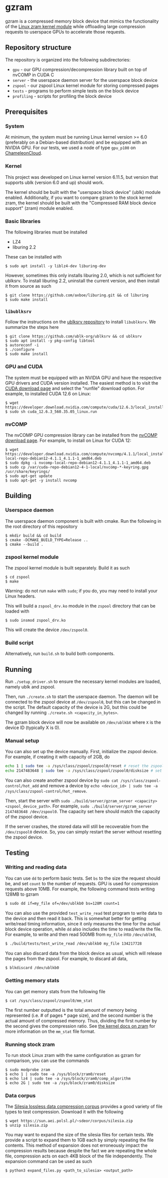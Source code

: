# gzram

gzram is a compressed memory block device that mimics the functionality of the [Linux zram kernel module](https://docs.kernel.org/admin-guide/blockdev/zram.html) while offloading large compression requests to userspace GPUs to accelerate those requests.

## Repository structure

The repository is organized into the following subdirectories:

- `gpu` - our GPU compression/decompression library built on top of nvCOMP in CUDA C
- `server` - the userspace daemon server for the userspace block device
- `zspool` - our zspool Linux kernel module for storing compressed pages
- `tests` - programs to perform simple tests on the block device
- `profiling` - scripts for profiling the block device

## Prerequisites

### System

At minimum, the system must be running Linux kernel version >= 6.0 (preferably on a Debian-based distribution) and be equipped with an NVIDIA GPU. For our tests, we used a node of type `gpu_p100` on [ChameleonCloud](https://www.chameleoncloud.org/).

### Kernel

This project was developed on Linux kernel version 6.11.5, but version that supports ublk (version 6.0 and up) should work.

The kernel should be built with the "userspace block device" (ublk) module enabled. Additionally, if you want to compare gzram to the stock kernel zram, the kernel should be built with the "Compressed RAM block device support" (zram) module enabled.

### Basic libraries

The following libraries must be installed

- LZ4
- liburing 2.2

These can be installed with

```shell
$ sudo apt install -y liblz4-dev liburing-dev
```

However, sometimes this only installs liburing 2.0, which is not sufficient for ublksrv. To install liburing 2.2, uninstall the current version, and then install it from source as such

```shell
$ git clone https://github.com/axboe/liburing.git && cd liburing
$ sudo make install
```

### `libublksrv`

Follow the instructions on the [ublksrv repository](https://github.com/ublk-org/ublksrv) to install `libublksrv`. We summarize the steps here

```shell
$ git clone https://github.com/ublk-org/ublksrv && cd ublksrv 
$ sudo apt install -y pkg-config libtool
$ autoreconf -i
$ ./configure
$ sudo make install
```

### GPU and CUDA

The system must be equipped with an NVIDIA GPU and have the respective GPU drivers and CUDA version installed. The easiest method is to visit the [CUDA download page](https://developer.nvidia.com/cuda-downloads) and select the "runfile" download option. For example, to installed CUDA 12.6 on Linux:

```shell
$ wget https://developer.download.nvidia.com/compute/cuda/12.6.3/local_installers/cuda_12.6.3_560.35.05_linux.run
$ sudo sh cuda_12.6.3_560.35.05_linux.run
```

### nvCOMP

The nvCOMP GPU compression library can be installed from the [nvCOMP download page](https://developer.nvidia.com/nvcomp-downloads). For example, to install on Linux for CUDA 12:

```shell
$ wget https://developer.download.nvidia.com/compute/nvcomp/4.1.1/local_installers/nvcomp-local-repo-debian12-4.1.1_4.1.1-1_amd64.deb
$ sudo dpkg -i nvcomp-local-repo-debian12-4.1.1_4.1.1-1_amd64.deb
$ sudo cp /var/cuda-repo-debian12-4-1-local/nvcomp-*-keyring.gpg /usr/share/keyrings/
$ sudo apt-get update
$ sudo apt-get -y install nvcomp
```

## Building

### Userspace daemon

The userspace daemon component is built with cmake. Run the following in the root directory of this repository

```shell
$ mkdir build && cd build
$ cmake -DCMAKE_BUILD_TYPE=Release ..
$ cmake --build .
```

### zspool kernel module

The zspool kernel module is built separately. Build it as such

```shell
$ cd zspool
$ make
```

Warning: do not run `make` with `sudo`; if you do, you may need to install your Linux headers.

This will build a `zspool_drv.ko` module in the `zspool` directory that can be loaded with

```shell
$ sudo insmod zspool_drv.ko
```

This will create the device `/dev/zspool0`.

### Build script

Alternatively, run `build.sh` to build both components.

## Running

Run `./setup_driver.sh` to ensure the necessary kernel modules are loaded, namely ublk and zspool.

Then, run `./create.sh` to start the userspace daemon. The daemon will be connected to the zspool device at `/dev/zspool0`, but this can be changed in the script. The default capacity of the device is 2G, but this could be changed by running `./create.sh <capacity_in_bytes>`.

The gzram block device will now be available on `/dev/ublkbX` where `X` is the device ID (typically X is 0).

### Manual setup

You can also set up the device manually. First, initialize the zspool device. For example, if creating it with capacity of 2GB, do

```bash
echo 1 | sudo tee -a /sys/class/zspool/zspool0/reset # reset the zspool device
echo 2147483648 | sudo tee -a /sys/class/zspool/zspool0/disksize # set the capacity of the pool
```

You can also create another zspool device by `sudo cat /sys/class/zspool-control/hot_add` and remove a device by `echo <device_id> | sudo tee -a /sys/class/zspool-control/hot_remove`.

Then, start the server with `sudo ./build/server/gzram_server <capacity> <zspool_device_path>`. For example, `sudo ./build/server/gzram_server 2147483648 /dev/zspool0`. The capacity set here should match the capacity of the zspool device.

If the server crashes, the stored data will still be recoverable from the `/dev/zspool0` device. So, you can simply restart the server without resetting the zspool device. 

## Testing

### Writing and reading data

You can use `dd` to perform basic tests. Set `bs` to the size the request should be, and set `count` to the number of requests. GPU is used for compression requests above 10MB. For example, the following command tests writing 128MB to gzram

```bash
$ sudo dd if=my_file of=/dev/ublkb0 bs=128M count=1
```

You can also use the provided `test_write_read` test program to write data to the device and then read it back. This is somewhat better for getting write/read timing information, since it only measures the time for the actual block device operation, while `dd` also includes the time to read/write the file. For example, to write and then read 500MB from `my_file` into `/dev/ublk0`,

```bash
$ ./build/tests/test_write_read /dev/ublkb0 my_file 134217728
```

You can also discard data from the block device as usual, which will release the pages from the zspool. For example, to discard all data,

```bash
$ blkdiscard /dev/ublkb0
```

### Getting memory stats

You can get memory stats from the following file

```shell
$ cat /sys/class/zspool/zspool0/mm_stat
```

The first number outputted is the total amount of memory being represented (i.e. # of pages * page size), and the second number is the actual amount of compressed memory. Thus, dividing the first number by the second gives the compression ratio. See [the kernel docs on zram](https://docs.kernel.org/admin-guide/blockdev/zram.html#stats) for more information on the `mm_stat` file format.

### Running stock zram

To run stock Linux zram with the same configuration as gzram for comparison, you can use the commands

```shell
$ sudo modprobe zram
$ echo 1 | sudo tee -a /sys/block/zram0/reset
$ echo lz4 | sudo tee -a /sys/block/zram0/comp_algorithm
$ echo 2G | sudo tee -a /sys/block/zram0/disksize
```

### Data corpus

The [Silesia lossless data compression corpus](https://sun.aei.polsl.pl/~sdeor/index.php?page=silesia) provides a good variety of file types to test compression. Download it with the following

```shell
$ wget https://sun.aei.polsl.pl/~sdeor/corpus/silesia.zip
$ unzip silesia.zip
```

You may want to expand the size of the silesia files for certain tests. We provide a script to expand them to 1GB each by simply repeating the file contents. This method of expansion does not erroneously impact the compression results because despite the fact we are repeating the whole file, compression acts on each 4KB block of the file independently. The expansion command can be used as such

```shell
$ python3 expand_files.py <path_to_silesia> <output_path> 
```